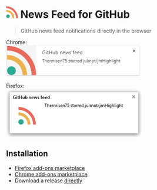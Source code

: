 # [![](extension/icons/icon-32.png)][installation] News Feed for GitHub
> GitHub news feed notifications directly in the browser

Chrome:  
[![](screenshots/chrome.png)][chrome-download-link]

Firefox:  
[![](screenshots/firefox.png)][firefox-download-link]

## Installation

- [Firefox add-ons marketplace][firefox-download-link]
- [Chrome add-ons marketplace][chrome-download-link]
- Download a release [directly][release-link]

[installation]: https://github.com/julmot/news-feed-for-github#installation
[firefox-download-link]: https://addons.mozilla.org/en-US/firefox/addon/news-feed-for-github/
[chrome-download-link]: https://addons.mozilla.org/en-US/firefox/addon/news-feed-for-github/
[release-link]: https://github.com/julmot/news-feed-for-github/releases "Releases"
